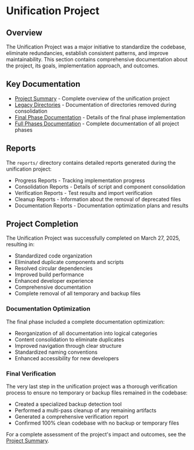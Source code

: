 # Unification Project

## Overview

The Unification Project was a major initiative to standardize the codebase, eliminate redundancies, establish consistent patterns, and improve maintainability. This section contains comprehensive documentation about the project, its goals, implementation approach, and outcomes.

## Key Documentation

- [Project Summary](./summary.md) - Complete overview of the unification project
- [Legacy Directories](./legacy-directories.md) - Documentation of directories removed during consolidation
- [Final Phase Documentation](./phases/final-phase.md) - Details of the final phase implementation
- [Full Phases Documentation](./phases/full-phases-documentation.md) - Complete documentation of all project phases

## Reports

The `reports/` directory contains detailed reports generated during the unification project:

- Progress Reports - Tracking implementation progress
- Consolidation Reports - Details of script and component consolidation
- Verification Reports - Test results and import verification
- Cleanup Reports - Information about the removal of deprecated files
- Documentation Reports - Documentation optimization plans and results

## Project Completion

The Unification Project was successfully completed on March 27, 2025, resulting in:

- Standardized code organization
- Eliminated duplicate components and scripts
- Resolved circular dependencies
- Improved build performance
- Enhanced developer experience
- Comprehensive documentation
- Complete removal of all temporary and backup files

### Documentation Optimization

The final phase included a complete documentation optimization:

- Reorganization of all documentation into logical categories
- Content consolidation to eliminate duplicates
- Improved navigation through clear structure
- Standardized naming conventions
- Enhanced accessibility for new developers

### Final Verification

The very last step in the unification project was a thorough verification process to ensure no temporary or backup files remained in the codebase:

- Created a specialized backup detection tool
- Performed a multi-pass cleanup of any remaining artifacts
- Generated a comprehensive verification report
- Confirmed 100% clean codebase with no backup or temporary files

For a complete assessment of the project's impact and outcomes, see the [Project Summary](./summary.md). 